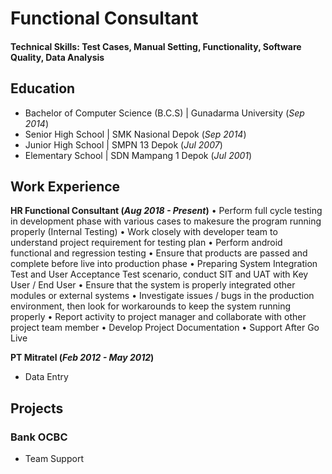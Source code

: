 # Functional Consultant

#### Technical Skills: Test Cases, Manual Setting, Functionality, Software Quality, Data Analysis

## Education
- Bachelor of Computer Science (B.C.S) | Gunadarma University (_Sep 2014_)								       		
- Senior High School                   | SMK Nasional Depok (_Sep 2014_)								       		
- Junior High School                   | SMPN 13 Depok (_Jul 2007_)	 			        		
- Elementary School                    | SDN Mampang 1 Depok (_Jul 2001_)

## Work Experience
**HR Functional Consultant (_Aug 2018 - Present_)**
•	Perform full cycle testing in development phase with various cases to makesure the program running properly (Internal Testing)
•	Work closely with developer team to understand project requirement for testing plan
•	Perform android functional and regression testing
•	Ensure that products are passed and complete before live into production phase
•	Preparing System Integration Test and User Acceptance Test scenario, conduct SIT and UAT 
with Key User / End User
•	Ensure that the system is properly integrated other modules or external systems
•	Investigate issues / bugs in the production environment, then look for 
workarounds to keep the system running properly
•	Report activity to project manager and collaborate with other project team member
•	Develop Project Documentation
•	Support After Go Live


**PT Mitratel (_Feb 2012 - May 2012_)**
- Data Entry

## Projects
### Bank OCBC
- Team Support
